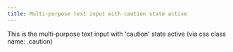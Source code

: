 ```yaml
---
title: Multi-purpose text input with caution state active
---
```


This is the multi-purpose text input with 'caution' state active (via css class name: .caution)